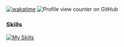 [![wakatime](https://wakatime.com/badge/user/b2a7cf30-099b-4a62-be11-c3b7dc700323.svg)](https://wakatime.com/@b2a7cf30-099b-4a62-be11-c3b7dc700323)
![Profile view counter on GitHub](https://komarev.com/ghpvc/?username=Jaimin25)

### Skills
[![My Skills](https://skillicons.dev/icons?i=c,cpp,html,css,ts,js,java,py,tailwindcss,react,nextjs,nodejs,express,redis,postgres,mongodb,docker,git,neovim,vscode,androidstudio,blender,linux&perline=6)](https://skillicons.dev)
